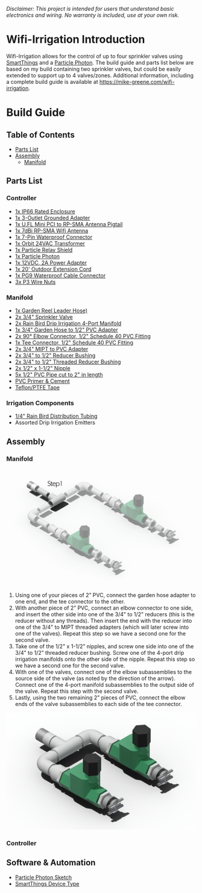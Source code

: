 *Disclaimer: This project is intended for users that understand basic electronics and wiring. No warranty is included, use at your own risk.*

# Wifi-Irrigation Introduction

Wifi-Irrigation allows for the control of up to four sprinkler valves using [SmartThings](https://smartthings.com) and a [Particle Photon](https://www.particle.io/). The build guide and parts list below are based on my build containing two sprinkler valves, but could be easily extended to support up to 4 valves/zones. Additional information, including a complete build guide is available at https://mike-greene.com/wifi-irrigation.

# Build Guide
## Table of Contents
- [Parts List](https://github.com/webdes03/wifi-irrigation#parts-listparts-list)
- [Assembly](https://github.com/webdes03/wifi-irrigation#parts-list#assembly)
    - [Manifold](https://github.com/webdes03/wifi-irrigation#manifold-1)

## Parts List
### Controller
- [1x IP66 Rated Enclosure](https://amzn.to/2JEnlpK)
- [1x 3-Outlet Grounded Adapter](https://amzn.to/2Jrt92P)
- [1x U.FL Mini PCI to RP-SMA Antenna Pigtail](https://amzn.to/2JzkVZx)
- [1x 7dBi RP-SMA Wifi Antenna](https://amzn.to/2sQhzqG)
- [1x 7-Pin Waterproof Connector](https://amzn.to/2sNkyAn)
- [1x Orbit 24VAC Transformer](https://www.amazon.com/gp/product/B000VRYVYS/ref=oh_aui_detailpage_o00_s00?ie=UTF8&psc=1)
- [1x Particle Relay Shield](https://amzn.to/2kX4yZ2)
- [1x Particle Photon](https://amzn.to/2M9oNz7)
- [1x 12VDC, 2A Power Adapter](https://amzn.to/2Lxrr0i)
- [1x 20' Outdoor Extension Cord](https://amzn.to/2JkcsKH)
- [1x PG9 Waterproof Cable Connector](https://amzn.to/2JB4mwp)
- [3x P3 Wire Nuts](https://amzn.to/2MatAQO)

### Manifold
- [1x Garden Reel Leader Hose)](https://amzn.to/2JB5eRH)
- [2x 3/4" Sprinkler Valve](https://amzn.to/2Jnc51C)
- [2x Rain Bird Drip Irrigation 4-Port Manifold](https://amzn.to/2sPvNrY)
- [1x 3/4" Garden Hose to 1/2" PVC Adapter](https://www.pvcfittingsonline.com/3-4-x-1-2-pvc-garden-hose-adapter-male-mht-x-slip-mht101.html)
- [2x 90° Elbow Connector, 1/2" Schedule 40 PVC Fitting](https://www.pvcfittingsonline.com/406-005-1-2-schedule-40-pvc-90-ell.html)
- [1x Tee Connector, 1/2" Schedule 40 PVC Fitting](https://www.pvcfittingsonline.com/1-2-schedule-40-pvc-tee-socket-x-socket-x-socket-401-005.html)
- [2x 3/4" MIPT to PVC Adapter](https://www.pvcfittingsonline.com/436-007-3-4-schedule-40-pvc-male-adapter.html)
- [2x 3/4" to 1/2" Reducer Bushing](https://www.pvcfittingsonline.com/437-101-3-4-x-1-2-schedule-40-pvc-reducer-bushing-flush-style.html)
- [2x 3/4" to 1/2" Threaded Reducer Bushing](https://www.pvcfittingsonline.com/439-101-3-4-x-1-2-schedule-40-pvc-reducer-bushing-flush-style.html)
- [2x 1/2" x 1-1/2" Nipple](https://www.pvcfittingsonline.com/1-2-1-1-2-galvanized-malleable-nipple-mnpt-gsn12112.html)
- [5x 1/2" PVC Pipe cut to 2" in length](https://www.pvcfittingsonline.com/4004-005ab-1-2-schedule-40-pvc-pipe-5-ft-section.html)
- [PVC Primer & Cement](https://www.pvcfittingsonline.com/oatey-pvc-cement-primer-handy-pack-1-4-pints.html)
- [Teflon/PTFE Tape](https://amzn.to/2JwpgJF)

### Irrigation Components
- [1/4" Rain Bird Distribution Tubing](https://amzn.to/2kSmjsi)
- Assorted Drip Irrigation Emitters

## Assembly
### Manifold

![Assembly Animation](https://github.com/webdes03/wifi-irrigation/blob/master/Assembly%20Animation.gif)

1.	Using one of your pieces of 2” PVC, connect the garden hose adapter to one end, and the tee connector to the other.
2.	With another piece of 2” PVC, connect an elbow connector to one side, and insert the other side into one of the 3/4" to 1/2" reducers (this is the reducer without any threads). Then insert the end with the reducer into one of the 3/4" to MIPT threaded adapters (which will later screw into one of the valves). Repeat this step so we have a second one for the second valve.
3.	Take one of the 1/2" x 1-1/2” nipples, and screw one side into one of the 3/4" to 1/2” threaded reducer bushing. Screw one of the 4-port drip irrigation manifolds onto the other side of the nipple. Repeat this step so we have a second one for the second valve.
4.	With one of the valves, connect one of the elbow subassemblies to the source side of the valve (as noted by the direction of the arrow). Connect one of the 4-port manifold subassemblies to the output side of the valve. Repeat this step with the second valve.
5.	Lastly, using the two remaining 2” pieces of PVC, connect the elbow ends of the valve subassemblies to each side of the tee connector.

![Assembly Animation](https://github.com/webdes03/wifi-irrigation/blob/master/Assembly%20Complete.png)

### Controller

## Software & Automation
- [Particle Photon Sketch](https://github.com/webdes03/wifi-irrigation/blob/master/wifi-irrigation.ino)
- [SmartThings Device Type](https://github.com/webdes03/SmartThingsPublic/tree/master/devicetypes/webdes03/wifi-irrigation.src)


